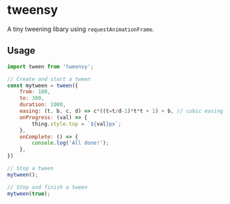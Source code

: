 # tweensy

A tiny tweening libary using `requestAnimationFrame`.

## Usage

```js
import tween from 'tweensy';

// Create and start a tween
const mytween = tween({
	from: 100,
	to: 300,
	duration: 1000,
	easing: (t, b, c, d) => c*((t=t/d-1)*t*t + 1) + b, // cubic easing out
	onProgress: (val) => {
		thing.style.top = `${val}px`;
	},
	onComplete: () => {
		console.log('All done!');
	},
})

// Stop a tween
mytween();

// Stop and finish a tween
mytween(true);
```
